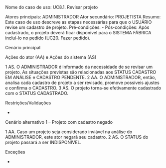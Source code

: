 Nome do caso de uso: UC8.1. Revisar projeto

Atores principais: ADMINISTRADOR
Ator secundário: PROJETISTA
Resumo: Este caso de uso descreve as etapas necessárias para que o USUÁRIO revise um cadastro de projeto.
Pré-condições: -
Pós-condições: Após cadastrado, o projeto deverá ficar disponível para o SISTEMA FÁBRICA incluí-lo no pedido (UC20. Fazer pedido).

Cenário principal

Ações do ator (AA) e Ações do sistema (AS)

1 AS. O ADMINISTRADOR é informado da necessidade de se revisar um projeto. As situações previstas são relacionadas aos STATUS CADASTRO EM ANÁLISE e CADASTRO PENDENTE.
2 AA. O ADMINISTRADOR, então, analisa cada cadastro de projeto a ser revisado, promove possíveis ajustes e confirma o CADASTRO.
3 AS. O projeto torna-se efetivamente cadastrado com o STATUS CADASTRADO.

Restrições/Validações

-

Cenário alternativo 1 – Projeto com cadastro negado

1 AA. Caso um projeto seja considerado inviável na análise do ADMINISTRADOR, este ator negará seu cadastro.
2 AS. O STATUS do projeto passará a ser INDISPONÍVEL.

Exceções

-
